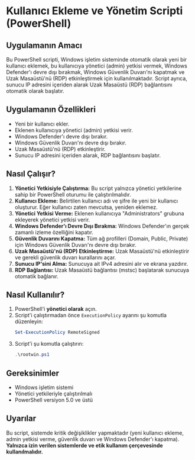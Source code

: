 # Kullanıcı Ekleme ve Yönetim Scripti (PowerShell)

## Uygulamanın Amacı
Bu PowerShell scripti, Windows işletim sisteminde otomatik olarak yeni bir kullanıcı eklemek, bu kullanıcıya yönetici (admin) yetkisi vermek, Windows Defender'ı devre dışı bırakmak, Windows Güvenlik Duvarı'nı kapatmak ve Uzak Masaüstü'nü (RDP) etkinleştirmek için kullanılmaktadır. Script ayrıca, sunucu IP adresini içeriden alarak Uzak Masaüstü (RDP) bağlantısını otomatik olarak başlatır.

## Uygulamanın Özellikleri
- Yeni bir kullanıcı ekler.
- Eklenen kullanıcıya yönetici (admin) yetkisi verir.
- Windows Defender'ı devre dışı bırakır.
- Windows Güvenlik Duvarı'nı devre dışı bırakır.
- Uzak Masaüstü'nü (RDP) etkinleştirir.
- Sunucu IP adresini içeriden alarak, RDP bağlantısını başlatır.

## Nasıl Çalışır?
1. **Yönetici Yetkisiyle Çalıştırma:** Bu script yalnızca yönetici yetkilerine sahip bir PowerShell oturumu ile çalıştırılmalıdır. 
2. **Kullanıcı Ekleme:** Belirtilen kullanıcı adı ve şifre ile yeni bir kullanıcı oluşturur. Eğer kullanıcı zaten mevcutsa, yeniden eklemez.
3. **Yönetici Yetkisi Verme:** Eklenen kullanıcıya "Administrators" grubuna ekleyerek yönetici yetkisi verir.
4. **Windows Defender'ı Devre Dışı Bırakma:** Windows Defender'ın gerçek zamanlı izleme özelliğini kapatır.
5. **Güvenlik Duvarını Kapatma:** Tüm ağ profilleri (Domain, Public, Private) için Windows Güvenlik Duvarı'nı devre dışı bırakır.
6. **Uzak Masaüstü'nü (RDP) Etkinleştirme:** Uzak Masaüstü'nü etkinleştirir ve gerekli güvenlik duvarı kurallarını açar.
7. **Sunucu IP'sini Alma:** Sunucuya ait IPv4 adresini alır ve ekrana yazdırır.
8. **RDP Bağlantısı:** Uzak Masaüstü bağlantısı (mstsc) başlatarak sunucuya otomatik bağlanır.

## Nasıl Kullanılır?
1. PowerShell'i **yönetici olarak** açın.
2. Script'i çalıştırmadan önce `ExecutionPolicy` ayarını şu komutla düzenleyin:
    ```powershell
    Set-ExecutionPolicy RemoteSigned
    ```
3. Script'i şu komutla çalıştırın:
    ```powershell
    .\rootwin.ps1
    ```

## Gereksinimler
- Windows işletim sistemi
- Yönetici yetkileriyle çalıştırılmalı
- PowerShell versiyon 5.0 ve üstü

## Uyarılar
Bu script, sistemde kritik değişiklikler yapmaktadır (yeni kullanıcı ekleme, admin yetkisi verme, güvenlik duvarı ve Windows Defender'ı kapatma). **Yalnızca izin verilen sistemlerde ve etik kullanım çerçevesinde kullanılmalıdır.**

